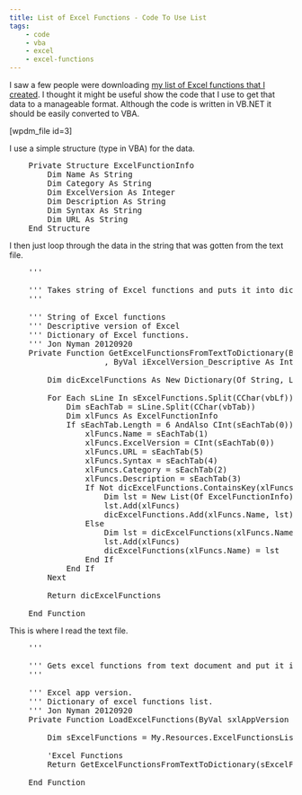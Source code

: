 ```yaml
---
title: List of Excel Functions - Code To Use List
tags:
    - code
    - vba
    - excel
    - excel-functions
---
```


I saw a few people were downloading <a href="2012/08/27/list-of-excel-functions/">my list of Excel functions that I created</a>. I thought it might be useful show the code that I use to get that data to a manageable format. Although the code is written in VB.NET it should be easily converted to VBA.

[wpdm_file id=3]

I use a simple structure (type in VBA) for the data.

<pre lang="VB">
    Private Structure ExcelFunctionInfo
        Dim Name As String
        Dim Category As String
        Dim ExcelVersion As Integer
        Dim Description As String
        Dim Syntax As String
        Dim URL As String
    End Structure
</pre>

I then just loop through the data in the string that was gotten from the text file.

<pre lang="VB">
    ''' <summary>
    ''' Takes string of Excel functions and puts it into dictionary.
    ''' </summary>
    ''' <param name="sExcelFunctions">String of Excel functions</param>
    ''' <param name="iExcelVersion_Descriptive">Descriptive version of Excel</param>
    ''' <returns>Dictionary of Excel functions.</returns>
    ''' <remarks>Jon Nyman 20120920</remarks>
    Private Function GetExcelFunctionsFromTextToDictionary(ByVal sExcelFunctions As String _
                    , ByVal iExcelVersion_Descriptive As Integer) As Dictionary(Of String, List(Of ExcelFunctionInfo))

        Dim dicExcelFunctions As New Dictionary(Of String, List(Of ExcelFunctionInfo))

        For Each sLine In sExcelFunctions.Split(CChar(vbLf))
            Dim sEachTab = sLine.Split(CChar(vbTab))
            Dim xlFuncs As ExcelFunctionInfo
            If sEachTab.Length = 6 AndAlso CInt(sEachTab(0)) <= iExcelVersion_Descriptive Then
                xlFuncs.Name = sEachTab(1)
                xlFuncs.ExcelVersion = CInt(sEachTab(0))
                xlFuncs.URL = sEachTab(5)
                xlFuncs.Syntax = sEachTab(4)
                xlFuncs.Category = sEachTab(2)
                xlFuncs.Description = sEachTab(3)
                If Not dicExcelFunctions.ContainsKey(xlFuncs.Name) Then
                    Dim lst = New List(Of ExcelFunctionInfo)
                    lst.Add(xlFuncs)
                    dicExcelFunctions.Add(xlFuncs.Name, lst)
                Else
                    Dim lst = dicExcelFunctions(xlFuncs.Name)
                    lst.Add(xlFuncs)
                    dicExcelFunctions(xlFuncs.Name) = lst
                End If
            End If
        Next

        Return dicExcelFunctions

    End Function
</pre>

This is where I read the text file.

<pre lang="VB">
    ''' <summary>
    ''' Gets excel functions from text document and put it in dictionary.
    ''' </summary>
    ''' <param name="sxlAppVersion">Excel app version.</param>
    ''' <returns>Dictionary of excel functions list.</returns>
    ''' <remarks>Jon Nyman 20120920</remarks>
    Private Function LoadExcelFunctions(ByVal sxlAppVersion As String) As Dictionary(Of String, List(Of ExcelFunctionInfo))

        Dim sExcelFunctions = My.Resources.ExcelFunctionsListCleaned

        'Excel Functions
        Return GetExcelFunctionsFromTextToDictionary(sExcelFunctions, CExcel.GetExcelVersion_Descriptive(sxlAppVersion, 11))

    End Function
</pre>
